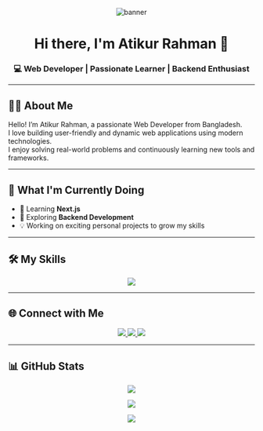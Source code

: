 <!-- Banner Image -->
<p align="center">
  <img src="https://i.ibb.co/kDmWNR2/banner-demo.png" alt="banner" />
</p>

<h1 align="center">Hi there, I'm Atikur Rahman 👋</h1>
<h3 align="center">💻 Web Developer | Passionate Learner | Backend Enthusiast</h3>

---

## 👨‍💻 About Me

Hello! I’m Atikur Rahman, a passionate Web Developer from Bangladesh.  
I love building user-friendly and dynamic web applications using modern technologies.  
I enjoy solving real-world problems and continuously learning new tools and frameworks.

---

## 🚀 What I'm Currently Doing

- 🌱 Learning **Next.js**  
- 🧠 Exploring **Backend Development**  
- 💡 Working on exciting personal projects to grow my skills

---

## 🛠️ My Skills

<p align="center">
  <img src="https://skillicons.dev/icons?i=html,css,js,react,nodejs,mongodb,tailwind,git,github,vscode" />
</p>

---

## 🌐 Connect with Me

<p align="center">
  <a href="https://www.linkedin.com/in/your-link" target="_blank">
    <img src="https://img.shields.io/badge/LinkedIn-0077B5?style=for-the-badge&logo=linkedin&logoColor=white" />
  </a>
  <a href="https://twitter.com/your-link" target="_blank">
    <img src="https://img.shields.io/badge/Twitter-1DA1F2?style=for-the-badge&logo=twitter&logoColor=white" />
  </a>
  <a href="https://github.com/your-username" target="_blank">
    <img src="https://img.shields.io/badge/GitHub-171515?style=for-the-badge&logo=github&logoColor=white" />
  </a>
</p>

---

## 📊 GitHub Stats

<p align="center">
  <img src="https://github-readme-stats.vercel.app/api?username=your-username&show_icons=true&theme=tokyonight" />
</p>

<p align="center">
  <img src="https://github-readme-streak-stats.herokuapp.com/?user=your-username&theme=tokyonight" />
</p>

<p align="center">
  <img src="https://github-readme-stats.vercel.app/api/top-langs/?username=your-username&layout=compact&theme=tokyonight" />
</p>

